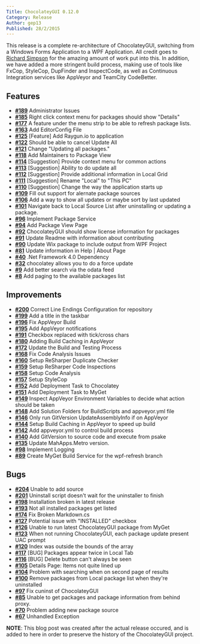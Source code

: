 ```yaml
---
Title: ChocolateyGUI 0.12.0
Category: Release
Author: gep13
Published: 28/2/2015
---
```


This release is a complete re-architecture of ChocolateyGUI, switching from a Windows Forms Application to a WPF Application.  All credit goes to [Richard Simpson](https://github.com/RichiCoder1) for the amazing amount of work put into this.  In addition, we have added a more stringent build process, making use of tools like FxCop, StyleCop, DupFinder and InspectCode, as well as Continuous Integration services like AppVeyor and TeamCity CodeBetter.

## Features

- [**#189**](https://github.com/chocolatey/ChocolateyGUI/issues/189) Administrator Issues
- [**#185**](https://github.com/chocolatey/ChocolateyGUI/issues/185) Right click context menu for packages should show "Details"
- [**#177**](https://github.com/chocolatey/ChocolateyGUI/issues/177) A feature under the menu strip to be able to refresh package lists.
- [**#163**](https://github.com/chocolatey/ChocolateyGUI/issues/163) Add EditorConfig File
- [**#125**](https://github.com/chocolatey/ChocolateyGUI/issues/125) [Feature] Add Raygun.io to application
- [**#122**](https://github.com/chocolatey/ChocolateyGUI/issues/122) Should be able to cancel Update All
- [**#121**](https://github.com/chocolatey/ChocolateyGUI/issues/121) Change "Updating all packages."
- [**#118**](https://github.com/chocolatey/ChocolateyGUI/issues/118) Add Maintainers to Package View
- [**#114**](https://github.com/chocolatey/ChocolateyGUI/issues/114) [Suggestion] Provide context menu for common actions
- [**#113**](https://github.com/chocolatey/ChocolateyGUI/issues/113) [Suggestion] Ability to do update all
- [**#112**](https://github.com/chocolatey/ChocolateyGUI/issues/112) [Suggestion] Provide additional information in Local Grid
- [**#111**](https://github.com/chocolatey/ChocolateyGUI/issues/111) [Suggestion] Rename "Local" to "This PC"
- [**#110**](https://github.com/chocolatey/ChocolateyGUI/issues/110) [Suggestion] Change the way the application starts up
- [**#109**](https://github.com/chocolatey/ChocolateyGUI/issues/109) Fill out support for alernate package sources
- [**#106**](https://github.com/chocolatey/ChocolateyGUI/issues/106) Add a way to show all updates or maybe sort by last updated
- [**#101**](https://github.com/chocolatey/ChocolateyGUI/issues/101) Navigate back to Local Source List after uninstalling or updating a package.
- [**#96**](https://github.com/chocolatey/ChocolateyGUI/issues/96) Implement Package Service
- [**#94**](https://github.com/chocolatey/ChocolateyGUI/issues/94) Add Package View Page
- [**#92**](https://github.com/chocolatey/ChocolateyGUI/issues/92) ChocolateyGUI should show license information for packages
- [**#91**](https://github.com/chocolatey/ChocolateyGUI/issues/91) Update Readme with information about contributing
- [**#90**](https://github.com/chocolatey/ChocolateyGUI/issues/90) Update Wix package to include output from WPF Project
- [**#81**](https://github.com/chocolatey/ChocolateyGUI/issues/81) Update information in Help | About Page
- [**#40**](https://github.com/chocolatey/ChocolateyGUI/issues/40) .Net Framework 4.0 Dependency
- [**#32**](https://github.com/chocolatey/ChocolateyGUI/issues/32) chocolatey allows you to do a force update
- [**#9**](https://github.com/chocolatey/ChocolateyGUI/issues/9) Add better search via the odata feed
- [**#8**](https://github.com/chocolatey/ChocolateyGUI/issues/8) Add paging to the available packages list

## Improvements

- [**#200**](https://github.com/chocolatey/ChocolateyGUI/issues/200) Correct Line Endings Configuration for repository
- [**#199**](https://github.com/chocolatey/ChocolateyGUI/issues/199) Add a title in the taskbar
- [**#196**](https://github.com/chocolatey/ChocolateyGUI/issues/196) Fix AppVeyor Build
- [**#195**](https://github.com/chocolatey/ChocolateyGUI/issues/195) Add AppVeyor notifications
- [**#191**](https://github.com/chocolatey/ChocolateyGUI/pull/191) Checkbox replaced with tick/cross chars
- [**#180**](https://github.com/chocolatey/ChocolateyGUI/issues/180) Adding Build Caching in AppVeyor
- [**#172**](https://github.com/chocolatey/ChocolateyGUI/issues/172) Update the Build and Testing Process
- [**#168**](https://github.com/chocolatey/ChocolateyGUI/issues/168) Fix Code Analysis Issues
- [**#160**](https://github.com/chocolatey/ChocolateyGUI/issues/160) Setup ReSharper Duplicate Checker
- [**#159**](https://github.com/chocolatey/ChocolateyGUI/issues/159) Setup ReSharper Code Inspections
- [**#158**](https://github.com/chocolatey/ChocolateyGUI/issues/158) Setup Code Analysis
- [**#157**](https://github.com/chocolatey/ChocolateyGUI/issues/157) Setup StyleCop
- [**#152**](https://github.com/chocolatey/ChocolateyGUI/issues/152) Add Deployment Task to Chocolatey
- [**#151**](https://github.com/chocolatey/ChocolateyGUI/issues/151) Add Deployment Task to MyGet
- [**#149**](https://github.com/chocolatey/ChocolateyGUI/issues/149) Inspect AppVeyor Environment Variables to decide what action should be taken
- [**#148**](https://github.com/chocolatey/ChocolateyGUI/issues/148) Add Solution Folders for BuildScripts and appveyor.yml file
- [**#146**](https://github.com/chocolatey/ChocolateyGUI/issues/146) Only run GitVersion UpdateAssemblyInfo if on AppVeyor
- [**#144**](https://github.com/chocolatey/ChocolateyGUI/issues/144) Setup Build Caching in AppVeyor to speed up build
- [**#142**](https://github.com/chocolatey/ChocolateyGUI/issues/142) Add appveyor.yml to control build process
- [**#140**](https://github.com/chocolatey/ChocolateyGUI/issues/140) Add GitVersion to source code and execute from psake
- [**#135**](https://github.com/chocolatey/ChocolateyGUI/issues/135) Update MahApps.Metro version.
- [**#98**](https://github.com/chocolatey/ChocolateyGUI/issues/98) Implement Logging
- [**#89**](https://github.com/chocolatey/ChocolateyGUI/issues/89) Create MyGet Build Service for the wpf-refresh branch

## Bugs

- [**#204**](https://github.com/chocolatey/ChocolateyGUI/issues/204) Unable to add source
- [**#201**](https://github.com/chocolatey/ChocolateyGUI/issues/201) Uninstall script doesn't wait for the uninstaller to finish
- [**#198**](https://github.com/chocolatey/ChocolateyGUI/issues/198) Installation broken in latest release
- [**#193**](https://github.com/chocolatey/ChocolateyGUI/issues/193) Not all installed packages get listed
- [**#174**](https://github.com/chocolatey/ChocolateyGUI/issues/174) Fix Broken Markdown.cs
- [**#127**](https://github.com/chocolatey/ChocolateyGUI/issues/127) Potential issue with "INSTALLED" checkbox
- [**#126**](https://github.com/chocolatey/ChocolateyGUI/issues/126) Unable to run latest ChocolateyGUI package from MyGet
- [**#123**](https://github.com/chocolatey/ChocolateyGUI/issues/123) When not running ChocolateyGUI, each package update present UAC prompt
- [**#120**](https://github.com/chocolatey/ChocolateyGUI/issues/120) Index was outside the bounds of the array
- [**#117**](https://github.com/chocolatey/ChocolateyGUI/issues/117) [BUG] Packages appear twice in Local Tab
- [**#116**](https://github.com/chocolatey/ChocolateyGUI/issues/116) [BUG] Delete button can't always be seen
- [**#105**](https://github.com/chocolatey/ChocolateyGUI/issues/105) Details Page: Items not quite lined up
- [**#104**](https://github.com/chocolatey/ChocolateyGUI/issues/104) Problem with searching when on second page of results
- [**#100**](https://github.com/chocolatey/ChocolateyGUI/issues/100) Remove packages from Local package list when they're uninstalled
- [**#97**](https://github.com/chocolatey/ChocolateyGUI/issues/97) Fix cuninst of ChocolateyGUI
- [**#85**](https://github.com/chocolatey/ChocolateyGUI/issues/85) Unable to get packages and package information from behind proxy.
- [**#70**](https://github.com/chocolatey/ChocolateyGUI/issues/70) Problem adding new package source
- [**#67**](https://github.com/chocolatey/ChocolateyGUI/issues/67) Unhandled Exception

**NOTE**:  This blog post was created after the actual release occured, and is added to here in order to preserve the history of the ChocolateyGUI project.